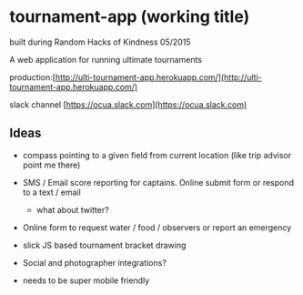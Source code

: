 tournament-app (working title)
==============

built during Random Hacks of Kindness 05/2015

A web application for running ultimate tournaments

production:[http://ulti-tournament-app.herokuapp.com/](http://ulti-tournament-app.herokuapp.com/)

slack channel [https://ocua.slack.com](https://ocua.slack.com)

Ideas
-----

* compass pointing to a given field from current location (like trip advisor point me there)

* SMS / Email score reporting for captains. Online submit form or respond to a text / email
  * what about twitter?

* Online form to request water / food / observers or report an emergency

* slick JS based tournament bracket drawing

* Social and photographer integrations?

* needs to be super mobile friendly
